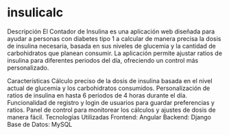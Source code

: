 # insulicalc

Descripción
El Contador de Insulina es una aplicación web diseñada para ayudar a personas con diabetes tipo 1 a calcular de manera precisa la dosis de insulina necesaria, basada en sus niveles de glucemia y la cantidad de carbohidratos que planean consumir. La aplicación permite ajustar ratios de insulina para diferentes periodos del día, ofreciendo un control más personalizado.

Características
Cálculo preciso de la dosis de insulina basada en el nivel actual de glucemia y los carbohidratos consumidos.
Personalización de ratios de insulina en hasta 6 periodos de 4 horas durante el día.
Funcionalidad de registro y login de usuarios para guardar preferencias y ratios.
Panel de control para monitorear los cálculos y ajustes de dosis de manera fácil.
Tecnologías Utilizadas
Frontend: Angular
Backend: Django
Base de Datos: MySQL
